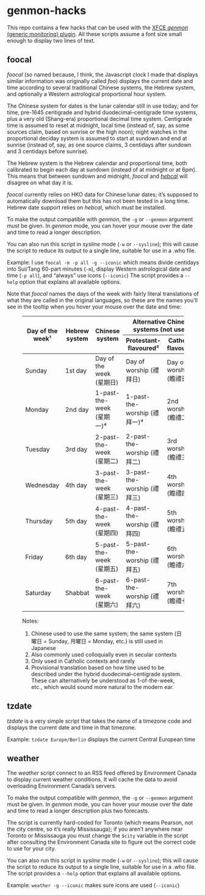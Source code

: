 # genmon-hacks
This repo contains a few hacks that can be used with the [XFCE *genmon* (generic monitoring) plugin](https://docs.xfce.org/panel-plugins/xfce4-genmon-plugin/start).
All these scripts assume a font size small enough to display two lines of text.

## foocal
*foocal*
(so named because, I think, the Javascript clock I made that displays similar information was originally called *foo*)
displays the current date and time according to several traditional Chinese systems,
the Hebrew system,
and optionally a Western astrological proportional hour system.

The Chinese system for dates is the lunar calendar still in use today;
and for time, pre-1645 centigrade and
hybrid duodecimal–centigrade time systems,
plus a very old (Shang-era) proportional decimal time system.
Centigrade time is assumed to reset at midnight, local time
(instead of, say, as some sources claim, based on sunrise or the high noon);
night watches in the proportional deciday system is assumed to start at sundown and end at sunrise
(instead of, say, as one source claims, 3 centidays after sundown and 3 centidays before sunrise).

The Hebrew system is the Hebrew calendar and proportional time,
both calibrated to begin each day at sundown
(instead of at midnight or at 6pm).
This means that between sundown and midnight,
*foocal* and [*hebcal*](https://github.com/hebcal/hebcal) will disagree on what day it is.

*foocal* currently relies on HKO data for Chinese lunar dates;
it’s supposed to automatically download them but this has not been tested in a long time.
Hebrew date support relies on *hebcal*, which must be installed.

To make the output compatible with *genmon*, the `-g` or `--genmon` argument must be given.
In *genmon* mode, you can hover your mouse over the date and time to read a longer description.

You can also run this script in *sysline* mode (`-w` or `--sysline`);
this will cause the script to reduce its output to a single line,
suitable for use in a .who file.

Example: I use `foocal -m -p all -g --iconic` which means
divide centidays into Sui/Tang 60-part minutes (`-m`),
display Western astrological date and time (`-p all`),
and “always” use icons (`--iconic`)
The script provides a `--help` option that explains all available options.

Note that *foocal* names the days of the week with fairly literal translations of what they are called in the original languages,
so these are the names you’ll see in the tooltip when you hover your mouse over the date and time:

<figure>
<table><thead>
<tr><th rowspan=2> Day of the week¹ <th rowspan=2> Hebrew system <th rowspan=2> Chinese system <th colspan=2> Alternative Chinese systems (not used)
<tr><th>Protestant-flavoured²<th>Catholic-flavoured³
  </thead><tbody>
<tr><td>Sunday          <td>1st day       <td>Day of the week (星期日)  <td>Day of worship (禮拜日)      <td> Day of worship (瞻禮日)
<tr><td>Monday          <td>2nd day       <td>1-past-the-week (星期一)⁴ <td>1-past-the-worship (禮拜一)⁴ <td> 2nd worship (瞻禮二)
<tr><td>Tuesday         <td>3rd day       <td>2-past-the-week (星期二)  <td>2-past-the-worship (禮拜二)  <td> 3rd worship (瞻禮三)
<tr><td>Wednesday       <td>4th day       <td>3-past-the-week (星期三)  <td>3-past-the-worship (禮拜三)  <td> 4th worship (瞻禮四)
<tr><td>Thursday        <td>5th day       <td>4-past-the-week (星期四)  <td>4-past-the-worship (禮拜四)  <td> 5th worship (瞻禮五)
<tr><td>Friday          <td>6th day       <td>5-past-the-week (星期五)  <td>5-past-the-worship (禮拜五)  <td> 6th worship (瞻禮六)
<tr><td>Saturday        <td>Shabbat       <td>6-past-the-week (星期六)  <td>6-past-the-worship (禮拜六)  <td> 7th worship (瞻禮七)
</tbody></table>
<figcaption>Notes:
<ol>
<li>Chinese used to use the same system; the same system (日曜日 = Sunday, 月曜日 = Monday, etc.) is still used in Japanese
<li>Also commonly used colloquially even in secular contexts</li>
<li>Only used in Catholic contexts and rarely</li>
<li>Provisional translation based on how time used to be described under the hybrid duodecimal–centigrade system.
These can alternatively be understood as 1-of-the-week, etc., which would sound more natural to the modern ear.
</ol></figcaption>
</figure>
  
## tzdate
*tzdate* is a very simple script that takes the name of a timezone code and displays the current date and time in that timezone.

Example: `tzdate Europe/Berlin` displays the current Central European time

## weather
The *weather* script connect to an RSS feed offered by Environment Canada to display current weather conditions.
It will cache the data to avoid overloading Environment Canada’s servers.

To make the output compatible with *genmon*, the `-g` or `--genmon` argument must be given.
In *genmon* mode, you can hover your mouse over the date and time to read a longer description
plus two forecasts.

The script is currently hard-coded for Toronto (which means Pearson, not the city centre, so it’s really Mississauga);
if you aren’t anywhere near Toronto or Mississauga you must change the `$city` variable in the script
after consulting the Environment Canada site to figure out the correct code to use for your city.

You can also run this script in *sysline* mode (`-w` or `--sysline`);
this will cause the script to reduce its output to a single line,
suitable for use in a .who file.
The script provides a `--help` option that explains all available options.

Example: `weather -g --iconic` makes sure icons are used (`--iconic`)
